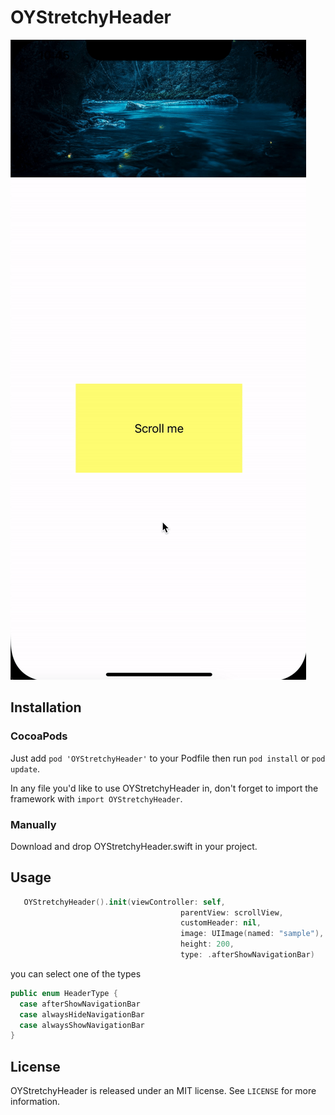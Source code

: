 # OYStretchyHeader
![OYStretchyHeader](OYStretchyHeader.gif)




Installation
------------

### CocoaPods

Just add `pod 'OYStretchyHeader'` to your Podfile then run `pod install` or `pod update`.

In any file you'd like to use OYStretchyHeader in, don't forget to
import the framework with `import OYStretchyHeader`.

### Manually
Download and drop OYStretchyHeader.swift in your project.


Usage
---

```swift
   OYStretchyHeader().init(viewController: self,
                                      parentView: scrollView,
                                      customHeader: nil,
                                      image: UIImage(named: "sample"),
                                      height: 200,
                                      type: .afterShowNavigationBar)
```                                
                                      
you can select one of the types
  
  ```swift
  public enum HeaderType {
    case afterShowNavigationBar
    case alwaysHideNavigationBar
    case alwaysShowNavigationBar
}
```

License
-------

OYStretchyHeader is released under an MIT license. See ``LICENSE`` for more information.
